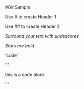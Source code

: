 #Git Sample

Use # to create Header 1

Use ## to create Header 2

_Surround your text with undescores_

*Stars are bold*

'code'

'''

this is a code block

'''


